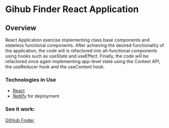 

# Gihub Finder React Application

## Overview

React Application exercise implementing class base components and stateless functional components. After achieving the desired functionality of the application, the code will is refactored into all-functional components using hooks such as useState and useEffect. Finally, the code will be refactored once again implementing app-level state using the Context API, the useReducer hook and the useContent hook.

### Technologies in Use

- [React](https://reactjs.org/)
- [Netlify](https://www.netlify.com/) for deployment

### See it work:

[GitHub Finder](https://githubfinder86753090210.netlify.app/)
